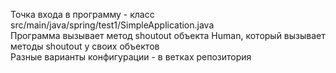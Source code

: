 Точка входа в программу - класс src/main/java/spring/test1/SimpleApplication.java\
Программа вызывает метод shoutout объекта Human, который вызывает методы shoutout у своих объектов\
Разные варианты конфигурации - в ветках репозитория
